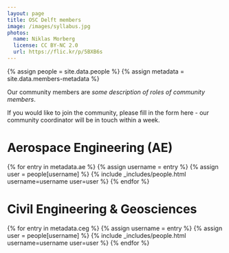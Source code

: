 ```yaml
---
layout: page
title: OSC Delft members
image: /images/syllabus.jpg
photos:
  name: Niklas Morberg
  license: CC BY-NC 2.0
  url: https://flic.kr/p/5BXB6s
---
```


{% assign people = site.data.people %}
{% assign metadata = site.data.members-metadata %}

Our community members are *some description of roles of community members*.

If you would like to join the community, please fill in the form here - our community coordinator will be in touch within a week.

# Aerospace Engineering (AE)

<!-- Any modification of the content should be done in the _data/ols-2-projects.yaml file -->

<div class="people">
{% for entry in metadata.ae %}
    {% assign username = entry %}
    {% assign user = people[username] %}
    {% include _includes/people.html username=username user=user %}
{% endfor %}
</div>

# Civil Engineering &amp; Geosciences
<div class="people">
{% for entry in metadata.ceg %}
    {% assign username = entry %}
    {% assign user = people[username] %}
    {% include _includes/people.html username=username user=user %}
{% endfor %}
</div>
